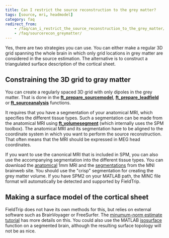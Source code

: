 ```yaml
---
title: Can I restrict the source reconstruction to the grey matter?
tags: [source, mri, headmodel]
category: faq
redirect_from:
    - /faq/can_i_restrict_the_source_reconstruction_to_the_grey_matter/
    - /faq/sourcerecon_greymatter/
---
```


Yes, there are two strategies you can use. You can either make a regular 3D grid spanning the whole brain in which only grid locations in grey matter are considered in the source estimation. The alternative is to construct a triangulated surface description of the cortical sheet.

## Constraining the 3D grid to gray matter

You can create a regularly spaced 3D grid with only dipoles in the grey matter. That is done in the **[ft_prepare_sourcemodel](/reference/ft_prepare_sourcemodel)**, **[ft_prepare_leadfield](/reference/ft_prepare_leadfield)** or **[ft_sourceanalysis](/reference/ft_sourceanalysis)** functions.

It requires that you have a segmentation of your anatomical MRI, which specifies the different tissue types. Such a segmentation can be made from the anatomical MRI using **[ft_volumesegment](/reference/ft_volumesegment)** (which internally uses the SPM toolbox). The anatomical MRI and its segmentation have to be aligned to the coordinate system in which you want to perform the source reconstruction. That often means that the MRI should be expressed in MEG head coordinates.

If you want to use the canonical MRI that is included in SPM, you can also use the accompanying segmentation into the different tissue types. You can download the [anatomical](http://www.bic.mni.mcgill.ca/brainweb/selection_normal.html) 1mm MRI and the [segmentations](http://www.bic.mni.mcgill.ca/brainweb/anatomic_normal.html) from the MNI brainweb site. You should use the "crisp" segmentation for creating the grey matter volume. If you have SPM2 on your MATLAB path, the MINC file format will automatically be detected and supported by FieldTrip.

## Making a surface model of the cortical sheet

FieldTrip does not have its own methods for this, but relies on external software such as BrainVoyager or FreeSurfer. The [minumum-norm estimate tutorial](/tutorial/source/minimumnormestimate) has more details on this. You could also use the MATLAB [isosurface](http://www.mathworks.com/help/matlab/ref/isosurface.html) function on a segmented brain, although the resulting surface topology will not be as nice.
